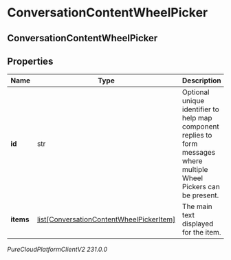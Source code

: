 # ConversationContentWheelPicker

## ConversationContentWheelPicker

## Properties

|Name | Type | Description | Notes|
|------------ | ------------- | ------------- | -------------|
| **id** | str | Optional unique identifier to help map component replies to form messages where multiple Wheel Pickers can be present. | [optional] |
| **items** | [list[ConversationContentWheelPickerItem]](ConversationContentWheelPickerItem) | The main text displayed for the item. | |



_PureCloudPlatformClientV2 231.0.0_
